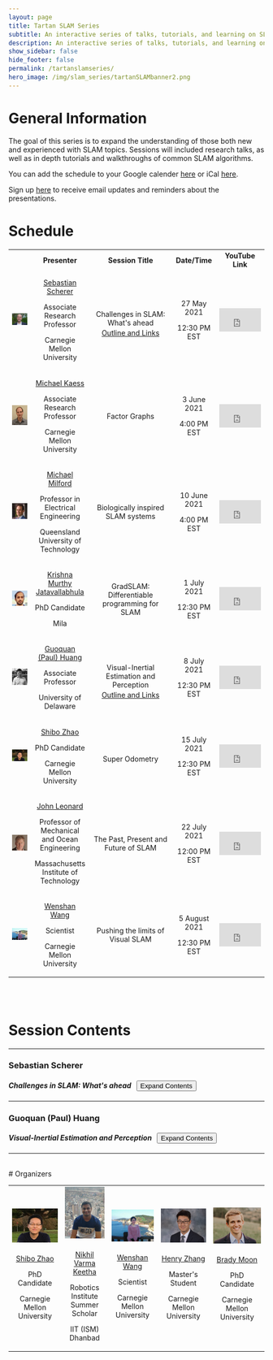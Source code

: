 ```yaml
---
layout: page
title: Tartan SLAM Series
subtitle: An interactive series of talks, tutorials, and learning on SLAM topics
description: An interactive series of talks, tutorials, and learning on SLAM topics
show_sidebar: false
hide_footer: false
permalink: /tartanslamseries/
hero_image: /img/slam_series/tartanSLAMbanner2.png
---
```


# General Information
The goal of this series is to expand the understanding of those both new and experienced with SLAM topics. Sessions will included research talks, as well as in depth tutorials and walkthroughs of common SLAM algorithms. 

You can add the schedule to your Google calender [here](https://calendar.google.com/calendar/embed?src=fvmu1rsn897tkj0qiqjcujis2c%40group.calendar.google.com&ctz=America%2FNew_York) or iCal [here](https://calendar.google.com/calendar/ical/fvmu1rsn897tkj0qiqjcujis2c%40group.calendar.google.com/public/basic.ics).

Sign up [here](https://forms.gle/Zk5Jgecrxw6FhMVD8) to receive email updates and reminders about the presentations. 

<!-- Test YouTube Streaming and add instructions for how streaming will work-->

# Schedule




 <table class="customFormat" style="width:100%border-collapse: collapse; border: none;">
  <tr>
    <b>
    <th style="width:10%;text-align: center;"></th>
    <th style="width:20%;text-align: center;"><b>Presenter</b></th>
    <th style="width:35%;text-align: center;">Session Title</th>
    <th style="width:15%;text-align: center;">Date/Time</th>
    <th style="width:20%;text-align: center;">YouTube Link</th>
    </b>
  </tr>
  <tr>
    <td style="text-align: center;"> <img class="circular_image" src="/img/team/basti.jpg"/> </td>
    <td style="text-align: center;vertical-align: middle;">
      <p style="margin-bottom: 3px;">
        <a style="margin-bottom: 1px;" href="https://www.ri.cmu.edu/ri-faculty/sebastian-scherer/">Sebastian Scherer</a>
      </p>
      <p style="margin-bottom: 3px;">Associate Research Professor </p>
      <p>Carnegie Mellon University</p>
    </td>
    <td style="text-align: center;vertical-align: middle;">
      <p style="margin-bottom: 3px;">Challenges in SLAM: What's ahead</p>
      <a href="#basti" onclick="myFunction('bastiButton', 'bastiBlock')"> Outline and Links</a>
    </td>
    <td style="text-align: center;vertical-align: middle;">
      <p style="margin-bottom: 3px;">27 May 2021</p> 
      <p>12:30 PM EST</p>
    </td>
    <td align="right;" style="vertical-align: middle;">
      <div style="position:relative;width: 100%;height: 0;padding-bottom:56.25%;">
        <div class="extensions extensions--video">
          <iframe style="width:100%;height:100%;position:absolute;" src="https://www.youtube.com/embed/acYBSrDpEdQ" frameborder="0" allowfullscreen></iframe>
        </div>
      </div>
    </td>  
  </tr>
  <tr>
    <!-- <td style="text-align: center;"> <img class="circular_image" src="/img/slam_series/mmildford.jpg"/> </td> -->
    <td style="text-align: center;"> 
      <div class="circular_image">
        <img src="/img/slam_series/kaess.jpg"/>
      </div>
    </td>
    <td style="text-align: center;vertical-align: middle;">
      <p style="margin-bottom: 3px;">
        <a style="margin-bottom: 1px;" href="https://www.cs.cmu.edu/~kaess/">Michael Kaess</a>
      </p>
      <p style="margin-bottom: 3px;">Associate Research Professor</p>
      <p>Carnegie Mellon University</p>
    </td>
    <td style="text-align: center;vertical-align: middle;">Factor Graphs</td>
    <td style="text-align: center;vertical-align: middle;">
      <p style="margin-bottom: 3px;">3 June 2021</p> 
      <p>4:00 PM EST</p>
    </td>
    <td align="right;" style="vertical-align: middle;">
      <div style="position:relative;width: 100%;height: 0;padding-bottom:56.25%;">
        <div class="extensions extensions--video">
          <iframe style="width:100%;height:100%;position:absolute;" src="https://www.youtube.com/embed/JmR2YpkLNt0" frameborder="0" allowfullscreen></iframe>
        </div>
      </div>
    </td>  
  </tr>
  <tr>
    <!-- <td style="text-align: center;"> <img class="circular_image" src="/img/slam_series/mmildford.jpg"/> </td> -->
    <td style="text-align: center;"> 
      <div class="circular_image">
        <img src="/img/slam_series/mmildford.jpg"/>
      </div>
    </td>
    <td style="text-align: center;vertical-align: middle;">
      <p style="margin-bottom: 3px;">
        <a style="margin-bottom: 1px;" href="https://www.qut.edu.au/research/michael-milford">Michael Milford</a>
      </p>
      <p style="margin-bottom: 3px;">Professor in Electrical Engineering</p>
      <p>Queensland University of Technology</p>
    </td>
    <td style="text-align: center;vertical-align: middle;">Biologically inspired SLAM systems</td>
    <td style="text-align: center;vertical-align: middle;">
      <p style="margin-bottom: 3px;">10 June 2021</p> 
      <p>4:00 PM EST</p>
    </td>
    <td align="right;" style="vertical-align: middle;">
      <div style="position:relative;width: 100%;height: 0;padding-bottom:56.25%;">
        <div class="extensions extensions--video">
          <iframe style="width:100%;height:100%;position:absolute;" src="https://www.youtube.com/embed/KeRYyvj9xgQ" frameborder="0" allowfullscreen></iframe>
        </div>
      </div>
    </td>  
  </tr>
  <tr>
    <!-- <td style="text-align: center;"> <img class="circular_image" src="/img/slam_series/mmildford.jpg"/> </td> -->
    <td style="text-align: center;"> 
      <div class="circular_image">
        <img src="/img/slam_series/krishna"/>
      </div>
    </td>
    <td style="text-align: center;vertical-align: middle;">
      <p style="margin-bottom: 3px;">
        <a style="margin-bottom: 1px;" href="https://krrish94.github.io/">Krishna Murthy Jatavallabhula</a>
      </p>
      <p style="margin-bottom: 3px;">PhD Candidate</p>
      <p>Mila</p>
    </td>
    <td style="text-align: center;vertical-align: middle;">GradSLAM: Differentiable programming for SLAM</td>
    <td style="text-align: center;vertical-align: middle;">
      <p style="margin-bottom: 3px;">1 July 2021</p> 
      <p>12:30 PM EST</p>
    </td>
    <td align="right;" style="vertical-align: middle;">
      <div style="position:relative;width: 100%;height: 0;padding-bottom:56.25%;">
        <div class="extensions extensions--video">
          <iframe style="width:100%;height:100%;position:absolute;" src="http://www.youtube.com/embed/1VE_3a-7pTg" frameborder="0" allowfullscreen></iframe>
        </div>
      </div>
    </td>
  </tr>
  <tr>
    <!-- <td style="text-align: center;"> <img class="circular_image" src="/img/slam_series/mmildford.jpg"/> </td> -->
    <td style="text-align: center;"> 
      <div class="circular_image">
        <img src="/img/slam_series/paul.png"/>
      </div>
    </td>
    <td style="text-align: center;vertical-align: middle;">
      <p style="margin-bottom: 3px;">
        <a style="margin-bottom: 1px;" href="http://copland.udel.edu/~ghuang/">Guoquan (Paul) Huang</a>
      </p>
      <p style="margin-bottom: 3px;">Associate Professor</p>
      <p>University of Delaware</p>
    </td>
    <td style="text-align: center;vertical-align: middle;">
      <p style="margin-bottom: 3px;">Visual-Inertial Estimation and Perception</p>
      <a href="#huang" onclick="myFunction('huangButton', 'huangBlock')"> Outline and Links</a>
    </td>
    <td style="text-align: center;vertical-align: middle;">
      <p style="margin-bottom: 3px;">8 July 2021</p> 
      <p>12:30 PM EST</p>
    </td>
    <td align="right;" style="vertical-align: middle;">
      <div style="position:relative;width: 100%;height: 0;padding-bottom:56.25%;">
        <div class="extensions extensions--video">
          <iframe style="width:100%;height:100%;position:absolute;" src="http://www.youtube.com/embed/Krx8A9B6Wl4" title="YouTube video player" frameborder="0" allow="accelerometer; autoplay; clipboard-write; encrypted-media; gyroscope; picture-in-picture" allowfullscreen></iframe>
        </div>
      </div>
    </td>
  </tr>
  <tr>
    <td style="text-align: center;"> <img class="circular_image" src="/img/team/shibozNew.png"/> </td>
    <td style="text-align: center;vertical-align: middle;">
      <p style="margin-bottom: 3px;">
        <a style="margin-bottom: 1px;" href="https://theairlab.org/team/shiboz/">Shibo Zhao</a>
      </p>
      <p style="margin-bottom: 3px;">PhD Candidate </p>
      <p>Carnegie Mellon University</p>
    </td>
    <td style="text-align: center;vertical-align: middle;">
      <p style="margin-bottom: 3px;">Super Odometry</p>
    </td>
    <td style="text-align: center;vertical-align: middle;">
      <p style="margin-bottom: 3px;">15 July 2021</p> 
      <p>12:30 PM EST</p>
    </td>
    <td align="right;" style="vertical-align: middle;">
      <div style="position:relative;width: 100%;height: 0;padding-bottom:56.25%;">
        <div class="extensions extensions--video">
          <iframe style="width:100%;height:100%;position:absolute;" src="https://www.youtube.com/embed/fU8IlmN6QOs" frameborder="0" allowfullscreen></iframe>
        </div>
      </div>
    </td>  
  </tr>
  <tr>
    <!-- <td style="text-align: center;"> <img class="circular_image" src="/img/slam_series/mmildford.jpg"/> </td> -->
    <td style="text-align: center;"> 
      <div class="circular_image">
        <img src="/img/slam_series/john_leonard.jpg"/>
      </div>
    </td>
    <td style="text-align: center;vertical-align: middle;">
      <p style="margin-bottom: 3px;">
        <a style="margin-bottom: 1px;" href="https://marinerobotics.mit.edu/john-j-leonard">John Leonard</a>
      </p>
      <p style="margin-bottom: 3px;">Professor of Mechanical and Ocean Engineering</p>
      <p>Massachusetts Institute of Technology</p>
    </td>
    <td style="text-align: center;vertical-align: middle;">The Past, Present and Future of SLAM</td>
    <td style="text-align: center;vertical-align: middle;">
      <p style="margin-bottom: 3px;">22 July 2021</p> 
      <p>12:00 PM EST</p>
    </td>
    <td align="right;" style="vertical-align: middle;">
      <div style="position:relative;width: 100%;height: 0;padding-bottom:56.25%;">
        <div class="extensions extensions--video">
          <iframe style="width:100%;height:100%;position:absolute;" src="https://www.youtube.com/embed/FH6suW6_A5U" frameborder="0" allowfullscreen></iframe>
        </div>
      </div>
    </td>  
  </tr>
  <tr>
    <!-- <td style="text-align: center;"> <img class="circular_image" src="/img/slam_series/mmildford.jpg"/> </td> -->
    <td style="text-align: center;"> <img class="circular_image" src="/img/team/wenshan.jpg"/> </td>
    <td style="text-align: center;vertical-align: middle;">
      <p style="margin-bottom: 3px;">
        <a style="margin-bottom: 1px;" href="https://theairlab.org/team/wenshan/">Wenshan Wang</a>
      </p>
      <p style="margin-bottom: 3px;">Scientist</p>
      <p>Carnegie Mellon University</p>
    </td>
    <td style="text-align: center;vertical-align: middle;">Pushing the limits of Visual SLAM</td>
    <td style="text-align: center;vertical-align: middle;">
      <p style="margin-bottom: 3px;">5 August 2021</p> 
      <p>12:30 PM EST</p>
    </td>
    <td align="right;" style="vertical-align: middle;">
      <div style="position:relative;width: 100%;height: 0;padding-bottom:56.25%;">
        <div class="extensions extensions--video">
          <iframe style="width:100%;height:100%;position:absolute;" src="https://www.youtube.com/embed/Y4FNOeoX6h4" frameborder="0" allowfullscreen></iframe>
        </div>
      </div>
    </td>  
  </tr>
</table> 



<!-- <div class="circular_image">
  <img src="http://placekitten.com/500/500"/>
</div> -->

<br>
<br>
<!-- ### <span style="color:red">Outlines and Links</span> -->


# Session Contents
<hr>
<a id="basti" />
<h3>Sebastian Scherer</h3>
<h4><i>Challenges in SLAM: What's ahead &nbsp;</i> <button id="bastiButton" class="button2" onclick="myFunction('bastiButton', 'bastiBlock')">Expand Contents</button></h4>
<table id=bastiBlock style="display: none">
  <colgroup>
     <col span="1" style="width: 60%;">
     <col span="1" style="width: 40%;">
  </colgroup>
  <tbody>
    <tr>
      <td>
        <!-- <ul>
          <li>Graph Convolutional Networks</li>
          <li>Graph Sampling Methods</li>
          <li>Application and PyTorch Implementation</li>
        </ul> -->
        <!-- <a href="https://entuedu-my.sharepoint.com/:p:/g/personal/cwang017_e_ntu_edu_sg/EZP7dVKiaztAlZNiQwfako4BjRpVCUaRrBJpXIuUX2gZ7Q?e=xi9NaA">slides</a> | <a href="https://classroom.github.com/a/h3ktCkJ5">repo</a> -->
      </td>
      <td align="right">
        <div style="position:relative;width: 100%;height: 0;padding-bottom:56.25%;">
          <div class="extensions extensions--video">
            <iframe style="width:100%;height:100%;position:absolute;left: 0;top: 0" src="https://www.youtube.com/embed/acYBSrDpEdQ" frameborder="0" allowfullscreen></iframe>
          </div>
        </div>
      </td>
    </tr>
  </tbody>
</table>
<hr>




<a id="huang" />
<h3>Guoquan (Paul) Huang </h3>
<h4><i>Visual-Inertial Estimation and Perception &nbsp;</i> <button id="huangButton" class="button2" onclick="myFunction('huangButton', 'huangBlock')">Expand Contents</button></h4>

<table id=huangBlock style="display: none">
  <colgroup>
     <col span="1" style="width: 60%;">
     <col span="1" style="width: 40%;">
  </colgroup>
  <tbody>
    <tr>
      <td>
          <p>Enabling centimeter-accuracy positioning and human-like
            scene understanding for autonomous vehicles and mobile devices, holds
            potentially huge implications for practical applications. Optimal
            fusion of visual and inertial sensors provides a popular means of
            navigating in 3D, in part because of their complementary sensing
            modalities and their reduced cost and size.</p>
          <p> In this talk, I will
            present our recent research efforts on visual-inertial estimation and
            perception. I will first discuss the observability-based methodology
            for consistent state estimation in the context of simultaneous
            localization and mapping (SLAM) and visual-inertial navigation system
            (VINS), and then will highlight some of our recent results on
            visual-inertial estimation, including OpenVINS, inertial
            preintegration for graph-based VINS, robocentric visual-inertial
            odometry, Schmidt-EKF for visual-inertial SLAM with deep loop
            closures, visual-inertial moving object tracking and many others. </p>
        <!-- <ul>
          <li>Graph Convolutional Networks</li>
          <li>Graph Sampling Methods</li>
          <li>Application and PyTorch Implementation</li>
        </ul> -->
        <!-- <a href="https://entuedu-my.sharepoint.com/:p:/g/personal/cwang017_e_ntu_edu_sg/EZP7dVKiaztAlZNiQwfako4BjRpVCUaRrBJpXIuUX2gZ7Q?e=xi9NaA">slides</a> | <a href="https://classroom.github.com/a/h3ktCkJ5">repo</a> -->
      </td>
      <td align="right">
        <div style="position:relative;width: 100%;height: 0;padding-bottom:56.25%;">
          <div class="extensions extensions--video">
            <iframe style="width:100%;height:100%;position:absolute;left: 0;top: 0" src="https://www.youtube.com/embed/Krx8A9B6Wl4" frameborder="0" allowfullscreen></iframe>
          </div>
        </div>
      </td>
    </tr>
  </tbody>
</table>
<hr>



<script>
  function myFunction(buttonID, blockName) {
    var x = document.getElementById(blockName);
    if (x.style.display === "table") {
      x.style.display = "none";
    } else {
      x.style.display = "table";
    }
    var el = document.getElementById(buttonID);
    if (el.childNodes[0].nodeValue === "Expand Contents"){
      el.childNodes[0].nodeValue = "Collapse Contents";
    } else {
      el.childNodes[0].nodeValue = "Expand Contents";
    }
  }
</script>



<br>
# Organizers

 <table class="customFormat" style="width:100%border-collapse: collapse; border: none;">
  <!-- <tr>
    <b>
    <th style="width:20%;text-align: center;"></th>
    <th style="width:20%;text-align: center;"></th>
    <th style="width:20%;text-align: center;"></th>
    <th style="width:20%;text-align: center;"></th>
    <th style="width:20%;text-align: center;"></th>
    </b>
  </tr> -->
  <tr>
    <td style="text-align: center;"> 
      <img class="circular_image" src="/img/team/shibozNew.png" style="margin-bottom: 6px;"/> 
      <p style="margin-bottom: 3px;">
        <a style="margin-bottom: 1px;" href="https://theairlab.org/team/shiboz/">Shibo Zhao</a>
      </p>
      <p style="margin-bottom: 3px;">PhD Candidate </p>
      <p>Carnegie Mellon University</p>
    </td>
    <td style="text-align: center;"> 
      <img class="circular_image" src="/img/slam_series/nikhil.jpg" style="margin-bottom: 6px;"/> 
      <p style="margin-bottom: 3px;">
        <a style="margin-bottom: 1px;" href="https://www.linkedin.com/in/nikhil-varma-keetha-612685193/">Nikhil Varma Keetha</a>
      </p>
      <p style="margin-bottom: 3px;">Robotics Institute Summer Scholar</p>
      <p>IIT (ISM) Dhanbad</p>
    </td>
    <td style="text-align: center;"> 
      <img class="circular_image" src="/img/team/wenshan.jpg" style="margin-bottom: 6px;"/> 
      <p style="margin-bottom: 3px;">
        <a style="margin-bottom: 1px;" href="https://theairlab.org/team/wenshan/">Wenshan Wang</a>
      </p>
      <p style="margin-bottom: 3px;">Scientist </p>
      <p>Carnegie Mellon University</p>
    </td>
    <td style="text-align: center;"> 
      <img class="circular_image" src="/img/team/hengruiz.jpg" style="margin-bottom: 6px;"/> 
      <p style="margin-bottom: 3px;">
        <a style="margin-bottom: 1px;" href="https://theairlab.org/team/hengruiz/">Henry Zhang</a>
      </p>
      <p style="margin-bottom: 3px;">Master's Student </p>
      <p>Carnegie Mellon University</p>
    </td>
    <td style="text-align: center;"> 
      <img class="circular_image" src="/img/team/brady.jpg" style="margin-bottom: 6px;"/> 
      <p style="margin-bottom: 3px;">
        <a style="margin-bottom: 1px;" href="https://theairlab.org/team/bradym/">Brady Moon</a>
      </p>
      <p style="margin-bottom: 3px;">PhD Candidate </p>
      <p>Carnegie Mellon University</p>
    </td>
  </tr>
</table>


<!-- <iframe src="https://calendar.google.com/calendar/embed?src=fvmu1rsn897tkj0qiqjcujis2c%40group.calendar.google.com&ctz=America%2FNew_York" style="border: 0" width="800" height="600" frameborder="0" scrolling="no"></iframe> -->

